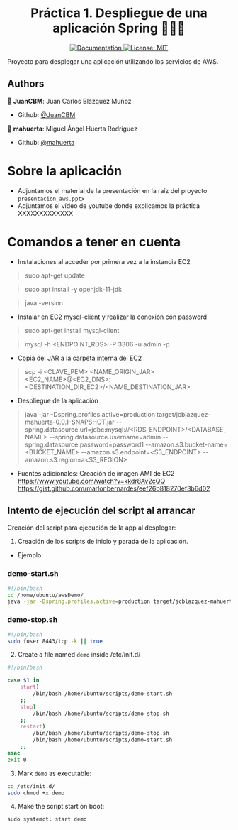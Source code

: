 <h1 align="center">Práctica 1. Despliegue de una aplicación Spring 👨🏻‍💻 </h1>

<p align="center">
  <a href="/docs" target="_blank">
    <img alt="Documentation" src="https://img.shields.io/badge/documentation-yes-brightgreen.svg" />
  </a>
  <a href="#" target="_blank">
    <img alt="License: MIT" src="https://img.shields.io/badge/License-MIT-yellow.svg" />
  </a>
</p>

Proyecto para desplegar una aplicación utilizando los servicios de AWS.

## Authors

👤 **JuanCBM**: Juan Carlos Blázquez Muñoz

* Github: [@JuanCBM](https://github.com/JuanCBM)

👤 **mahuerta**: Miguel Ángel Huerta Rodríguez

* Github: [@mahuerta](https://github.com/mahuerta)

# Sobre la aplicación
- Adjuntamos el material de la presentación en la raíz del proyecto `presentacion_aws.pptx`
- Adjuntamos el vídeo de youtube donde explicamos la práctica XXXXXXXXXXXXX

# Comandos a tener en cuenta
- Instalaciones al acceder por primera vez a la instancia EC2
> sudo apt-get update

> sudo apt install -y openjdk-11-jdk

> java -version
- Instalar en EC2 mysql-client y realizar la conexión con password
> sudo apt-get install mysql-client

> mysql -h <ENDPOINT_RDS> -P 3306 -u admin -p

- Copia del JAR a la carpeta interna del EC2 
> scp -i <CLAVE_PEM> <NAME_ORIGIN_JAR> <EC2_NAME>@<EC2_DNS>:<DESTINATION_DIR_EC2>/<NAME_DESTINATION_JAR>

- Despliegue de la aplicación
> java -jar -Dspring.profiles.active=production target/jcblazquez-mahuerta-0.0.1-SNAPSHOT.jar --spring.datasource.url=jdbc:mysql://<RDS_ENDPOINT>/<DATABASE_NAME> --spring.datasource.username=admin --spring.datasource.password=password1 --amazon.s3.bucket-name=<BUCKET_NAME> --amazon.s3.endpoint=<S3_ENDPOINT> --amazon.s3.region=a<S3_REGION>

- Fuentes adicionales: Creación de imagen AMI de EC2
https://www.youtube.com/watch?v=kkdr8Av2cQQ
https://gist.github.com/marlonbernardes/eef26b818270ef3b6d02



## Intento de ejecución del script al arrancar
Creación del script para ejecución de la app al desplegar:

1) Creación de los scripts de inicio y parada de la aplicación.
- Ejemplo:
### demo-start.sh
```sh
#!/bin/bash
cd /home/ubuntu/awsDemo/
java -jar -Dspring.profiles.active=production target/jcblazquez-mahuerta-0.0.1-SNAPSHOT.jar --spring.datasource.url=jdbc:mysql://<RDS_ENDPOINT>/<DATABASE_NAME> --spring.datasource.username=admin --spring.datasource.password=password1 --amazon.s3.bucket-name=<BUCKET_NAME> --amazon.s3.endpoint=<S3_ENDPOINT> --amazon.s3.region=a<S3_REGION>
```

### demo-stop.sh
```sh
#!/bin/bash
sudo fuser 8443/tcp -k || true
```

2) Create a file named `demo` inside /etc/init.d/
```sh
#!/bin/bash

case $1 in
    start)
        /bin/bash /home/ubuntu/scripts/demo-start.sh
    ;;
    stop)
        /bin/bash /home/ubuntu/scripts/demo-stop.sh  
    ;;
    restart)
        /bin/bash /home/ubuntu/scripts/demo-stop.sh
        /bin/bash /home/ubuntu/scripts/demo-start.sh
    ;;
esac
exit 0
```

3) Mark `demo` as executable:
```sh
cd /etc/init.d/
sudo chmod +x demo 
```

4) Make the script start on boot:

```
sudo systemctl start demo
```